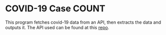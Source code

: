 # COVID-19 Case COUNT
 This program fetches covid-19 data from an API, then extracts the data and outputs it.
 The API used can be found at this [repo](https://github.com/ccodwg/Covid19Canada).
